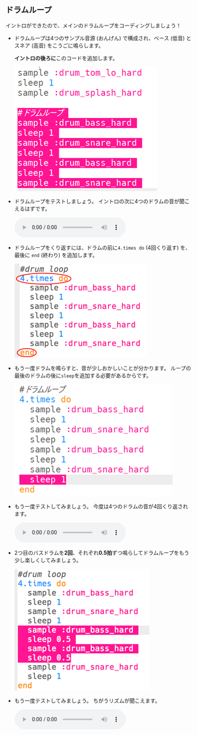 ## ドラムループ

イントロができたので、メインのドラムループをコーディングしましょう！

+ ドラムループは4つのサンプル音源 (おんげん) で構成され、ベース (低音) とスネア (高音) をこうごに鳴らします。
    
    **イントロの後ろに**このコードを追加します。
    
    ![スクリーンショット](images/drum-main.png)

+ ドラムループをテストしましょう。 イントロの次に4つのドラムの音が聞こえるはずです。
    
    <div id="audio-preview" class="pdf-hidden">
      <audio controls preload> <source src="resources/drums-loop-1.mp3" type="audio/mpeg"> お使いのブラウザは<code>audio</code>要素をサポートしていません。 </audio>
    </div>
+ ドラムループをくり返すには、ドラムの前に`4.times do` (4回くり返す) を、最後に `end` (終わり) を追加します。
    
    ![スクリーンショット](images/drum-loop-bug.png)

+ もう一度ドラムを鳴らすと、音が少しおかしいことが分かります。 ループの最後のドラムの後に`sleep`を追加する必要があるからです。
    
    ![スクリーンショット](images/drum-loop-fix.png)

+ もう一度テストしてみましょう。 今度は4つのドラムの音が4回くり返されます。
    
    <div id="audio-preview" class="pdf-hidden">
      <audio controls preload> <source src="resources/drums-loop-2.mp3" type="audio/mpeg"> お使いのブラウザは<code>audio</code>要素をサポートしていません。 </audio>
    </div>
+ 2つ目のバスドラムを**2回**、それぞれ**0.5拍**ずつ鳴らしてドラムループをもう少し楽しくしてみましょう。
    
    ![スクリーンショット](images/drum-loop-double.png)

+ もう一度テストしてみましょう。 ちがうリズムが聞こえます。
    
    <div id="audio-preview" class="pdf-hidden">
      <audio controls preload> <source src="resources/drums-loop-3.mp3" type="audio/mpeg"> お使いのブラウザは<code>audio</code>要素をサポートしていません。 </audio>
    </div>